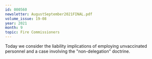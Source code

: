 ```yaml
---
id: 000560
newsletter: AugustSeptember2021FINAL.pdf
volume_issue: 19-08
year: 2021
month: 9
topic: Fire Commissioners
---
```


Today we consider the liability implications of employing unvaccinated personnel and a case involving the "non-delegation" doctrine.